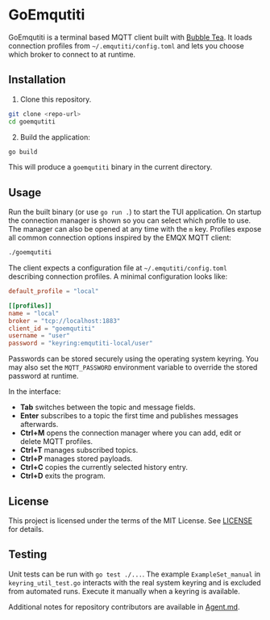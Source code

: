 # GoEmqutiti

GoEmqutiti is a terminal based MQTT client built with [Bubble Tea](https://github.com/charmbracelet/bubbletea). It loads connection profiles from `~/.emqutiti/config.toml` and lets you choose which broker to connect to at runtime.

## Installation

1. Clone this repository.

```bash
git clone <repo-url>
cd goemqutiti
```

2. Build the application:

```bash
go build
```

This will produce a `goemqutiti` binary in the current directory.

## Usage

Run the built binary (or use `go run .`) to start the TUI application. On startup the connection manager is shown so you can select which profile to use. The manager can also be opened at any time with the `m` key. Profiles expose all common connection options inspired by the EMQX MQTT client:

```bash
./goemqutiti
```

The client expects a configuration file at `~/.emqutiti/config.toml` describing connection profiles. A minimal configuration looks like:

```toml
default_profile = "local"

[[profiles]]
name = "local"
broker = "tcp://localhost:1883"
client_id = "goemqutiti"
username = "user"
password = "keyring:emqutiti-local/user"
```

Passwords can be stored securely using the operating system keyring. You may also set the `MQTT_PASSWORD` environment variable to override the stored password at runtime.

In the interface:

- **Tab** switches between the topic and message fields.
- **Enter** subscribes to a topic the first time and publishes messages afterwards.
- **Ctrl+M** opens the connection manager where you can add, edit or delete MQTT profiles.
- **Ctrl+T** manages subscribed topics.
- **Ctrl+P** manages stored payloads.
- **Ctrl+C** copies the currently selected history entry.
- **Ctrl+D** exits the program.

## License

This project is licensed under the terms of the MIT License. See [LICENSE](LICENSE) for details.

## Testing

Unit tests can be run with `go test ./...`. The example `ExampleSet_manual` in
`keyring_util_test.go` interacts with the real system keyring and is excluded
from automated runs. Execute it manually when a keyring is available.

Additional notes for repository contributors are available in [Agent.md](Agent.md).
